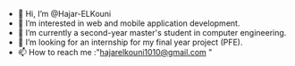 - 👋 Hi, I’m @Hajar-ELKouni
- 👀 I’m interested in web and mobile application development.
- 🌱 I’m currently a second-year master's student in computer engineering.
- 💞️ I’m looking for an internship for my final year project (PFE).
- 📫 How to reach me :"hajarelkouni1010@gmail.com "

